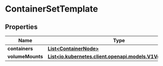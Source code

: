 

# ContainerSetTemplate

## Properties

Name | Type | Description | Notes
------------ | ------------- | ------------- | -------------
**containers** | [**List&lt;ContainerNode&gt;**](ContainerNode.md) |  | 
**volumeMounts** | [**List&lt;io.kubernetes.client.openapi.models.V1VolumeMount&gt;**](io.kubernetes.client.openapi.models.V1VolumeMount.md) |  |  [optional]



